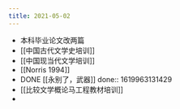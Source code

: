 ```yaml
---
title: 2021-05-02
---
```


- 本科毕业论文改两篇
- [[中国古代文学史培训]]
- [[中国现当代文学培训]]
- [[Norris 1994]]
- DONE [[永别了，武器]] 
  done:: 1619963131429
- [[比较文学概论马工程教材培训]]
-